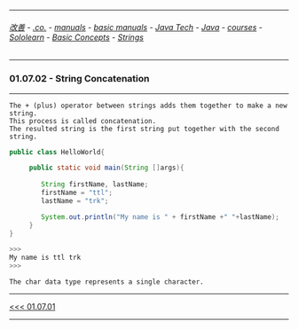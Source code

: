 
---

###### [改善](https://github.com/ttltrk/0C/blob/master/README.MD) - [.co.](https://github.com/ttltrk/PRG/blob/master/CODING.MD) - [manuals](https://github.com/ttltrk/PRG/blob/master/MAN.MD) - [basic manuals](https://github.com/ttltrk/PRG/blob/master/MANUALS.MD) - [Java Tech](https://github.com/ttltrk/PRG/blob/master/JAVA/DOC/JT/JT.MD) - [Java](https://github.com/ttltrk/PRG/blob/master/JAVA/DOC/OJM/OJM.MD) - [courses](https://github.com/ttltrk/PRG/blob/master/JAVA/DOC/CM/JT.MD) - [Sololearn](https://github.com/ttltrk/PRG/blob/master/JAVA/DOC/SL/SL.MD) - [Basic Concepts](https://github.com/ttltrk/PRG/blob/master/JAVA/DOC/SL/01/01.MD) - [Strings](https://github.com/ttltrk/PRG/blob/master/JAVA/DOC/SL/01/0107/0107.MD)

---

### 01.07.02 - String Concatenation

---

```
The + (plus) operator between strings adds them together to make a new string. 
This process is called concatenation.
The resulted string is the first string put together with the second string.
```

```java
public class HelloWorld{

     public static void main(String []args){
         
        String firstName, lastName;
        firstName = "ttl";
        lastName = "trk";

        System.out.println("My name is " + firstName +" "+lastName);
     }
}

>>>
My name is ttl trk
>>>
```

```
The char data type represents a single character.
```

---

[<<< 01.07.01](https://github.com/ttltrk/PRG/blob/master/JAVA/DOC/SL/01/0107/010701/010701.MD)

---

